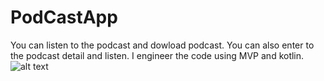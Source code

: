 # PodCastApp
You can listen to the podcast and dowload podcast. 
You can also enter to the podcast detail and listen. 
I engineer the code using MVP and kotlin.
![alt text](https://github.com/InzaliKyaw/UIDesign/Listener.png)
